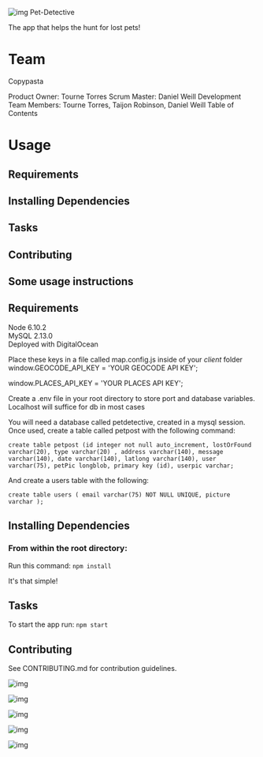 ![img](https://www.shareicon.net/data/512x512/2015/10/10/653854_print_512x512.png)
Pet-Detective

The app that helps the hunt for lost pets!
# Team
Copypasta

Product Owner: Tourne Torres
Scrum Master: Daniel Weill
Development Team Members: Tourne Torres, Taijon Robinson, Daniel Weill
Table of Contents

# Usage
## Requirements
## Installing Dependencies
## Tasks
## Contributing

## Some usage instructions
## Requirements
Node 6.10.2 \
MySQL 2.13.0 \
Deployed with DigitalOcean 

Place these keys in a file called map.config.js inside of your *client* folder
window.GEOCODE_API_KEY = 'YOUR GEOCODE API KEY';

window.PLACES_API_KEY = 'YOUR PLACES API KEY';

Create a .env file in your root directory to store port and database variables. Localhost will suffice for db in most cases

You will need a database called petdetective, created in a mysql session. Once used, create a table called petpost with the following command: 

`create table petpost (id integer not null auto_increment, lostOrFound varchar(20), type varchar(20) , address varchar(140), message varchar(140), date varchar(140), latlong varchar(140), user varchar(75), petPic longblob, primary key (id), userpic varchar;`

And create a users table with the following:

`create table users ( email varchar(75) NOT NULL UNIQUE, picture varchar );`

## Installing Dependencies

### From within the root directory:
Run this command:
`npm install`

It's that simple!
## Tasks
To start the app run: `npm start`

## Contributing

See CONTRIBUTING.md for contribution guidelines.

![img](https://upload.wikimedia.org/wikipedia/en/thumb/6/62/MySQL.svg/1200px-MySQL.svg.png)

![img](http://kartikgola.com/wp-content/uploads/2017/02/express3.png)


![img](https://encrypted-tbn0.gstatic.com/images?q=tbn:ANd9GcT-BLdbYkpNZFei4Ok3tusGUT6hl3sy-QEHWuWPAIugq4cEoq3e)

![img](http://topdogsocialmedia.com/wp-content/uploads/2012/01/Google-Places-Listing.png)

![img](https://www.digitalocean.com/assets/media/logos-badges/png/DO_Logo_Vertical_Blue-6321464d.png)
